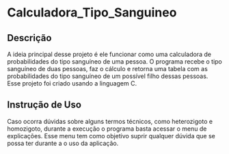 # Calculadora_Tipo_Sanguineo

## Descrição
A ideia principal desse projeto é ele funcionar como uma calculadora de probabilidades do tipo sanguíneo de uma pessoa. O programa recebe o tipo sanguíneo de duas pessoas, faz o cálculo e retorna uma tabela com as probabilidades do tipo sanguíneo de um possível filho dessas pessoas.
Esse projeto foi criado usando a linguagem C. 

## Instrução de Uso
Caso ocorra dúvidas sobre alguns termos técnicos, como heterozigoto e homozigoto, durante a execução o programa basta acessar o menu de explicações. Esse menu tem como objetivo suprir qualquer dúvida que se possa ter durante a o uso da aplicação.
